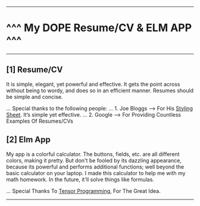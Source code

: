 ***
# ^^^ My DOPE Resume/CV & ELM APP ^^^
***

## [1] Resume/CV
It is simple, elegant, yet powerful and effective. It gets the point across without being to wordy, and does so in an efficient manner. Resumes should be simple and concise. 

... Special thanks to the following people:
... 1. Joe Bloggs --> For His [Styling Sheet](http://www.bloggs.com/ "Joe's Website"). It’s simple yet effective.
... 2. Google     --> For Providing Countless Examples Of Resumes/CVs

## [2] Elm App
My app is a colorful calculator. The buttons, fields, etc. are all different colors, making it pretty. But don't be fooled by its dazzling appearance, because its powerful and performs additional functions; well beyond the basic calculator on your laptop. I made this calculator to help me with my math homework. In the future, it'll solve things like formulas. 

... Special Thanks To [Tensor Programming](https://www.youtube.com/watch?v=VYTK5g9eUxs "YouTube Channel"), For The Great Idea.

***
